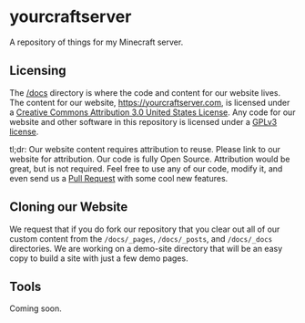 # yourcraftserver
A repository of things for my Minecraft server.

## Licensing
The [/docs](https://github.com/sk33lz/yourcraftserver/tree/master/docs) directory is where the code and content for our website lives. The content for our website, https://yourcraftserver.com, is licensed under a <a href="http://creativecommons.org/licenses/by/3.0/us/">Creative Commons Attribution 3.0 United States License</a>. Any code for our website and other software in this repository is licensed under a [GPLv3 license](https://www.gnu.org/licenses/gpl-3.0.en.html).

tl;dr: Our website content requires attribution to reuse. Please link to our website for attribution. Our code is fully Open Source. Attribution would be great, but is not required. Feel free to use any of our code, modify it, and even send us a [Pull Request](https://github.com/sk33lz/yourcraftserver/pulls) with some cool new features.

## Cloning our Website
We request that if you do fork our repository that you clear out all of our custom content from the `/docs/_pages`, `/docs/_posts`, and `/docs/_docs` directories. We are working on a demo-site directory that will be an easy copy to build a site with just a few demo pages.

## Tools
Coming soon.
